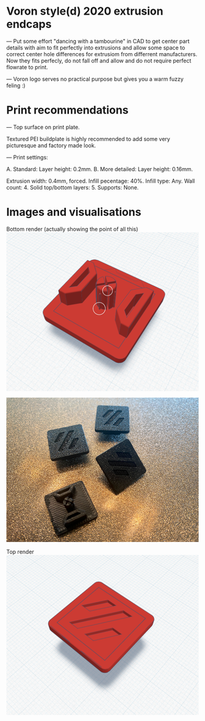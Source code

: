 # Voron style(d) 2020 extrusion endcaps

— Put some effort "dancing with a tambourine" in CAD to get center part details with aim to fit perfectly into extrusions and allow some space to correct center hole differences for extrusiom from differrent manufacturers. Now they fits perfecly, do not fall off and allow and do not require perfect flowrate to print.

— Voron logo serves no practical purpose but gives you a warm fuzzy feling :)

# Print recommendations

— Top surface on print plate.

Textured PEI buildplate is highly recommended to add some very picturesque and factory made look.

— Print settings:

A. Standard: Layer height: 0.2mm.
B. More detailed: Layer height: 0.16mm.

Extrusion width: 0.4mm, forced.
Infill pecentage: 40%.
Infill type: Any.
Wall count: 4.
Solid top/bottom layers: 5.
Supports: None.

# Images and visualisations

Bottom render (actually showing the point of all this)
![Bottom render](https://github.com/mairisskuja/printer-mods/blob/main/%5B%20Ender%20SW%20%5D%202020%20Extrusion%20Endcaps/Images/render_example.png)

![Actual print example](https://github.com/mairisskuja/printer-mods/blob/main/%5B%20Ender%20SW%20%5D%202020%20Extrusion%20Endcaps/Images/endcaps_printed.png)

Top render
![Top render](https://github.com/mairisskuja/printer-mods/blob/main/%5B%20Ender%20SW%20%5D%202020%20Extrusion%20Endcaps/Images/render_example_top.png)

